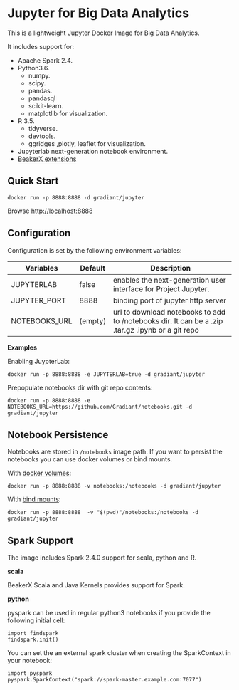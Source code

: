 # Jupyter for Big Data Analytics
This is a lightweight Jupyter Docker Image for Big Data Analytics.

It includes support for: 
- Apache Spark 2.4.
- Python3.6.
  - numpy.
  - scipy.
  - pandas.
  - pandasql
  - scikit-learn.
  - matplotlib for visualization.
- R 3.5.
  - tidyverse.
  - devtools.
  - ggridges ,plotly, leaflet for visualization.
- Jupyterlab next-generation notebook environment.
- [BeakerX extensions](http://beakerx.com/)


## Quick Start

```
docker run -p 8888:8888 -d gradiant/jupyter
```

Browse [http://localhost:8888](http://localhost:8888)


## Configuration

Configuration is set by the following environment variables:

| Variables    | Default  | Description |
| ------------ | -------- | ----------- |
| JUPYTERLAB  | false    | enables the next-generation user interface for Project Jupyter. |
| JUPYTER_PORT | 8888     | binding port of jupyter http server  |
| NOTEBOOKS_URL | (empty) | url to download notebooks to add to /notebooks dir. It can be a .zip .tar.gz .ipynb or a git repo |

**Examples**

Enabling JuypterLab:

```
docker run -p 8888:8888 -e JUPYTERLAB=true -d gradiant/jupyter
```

Prepopulate notebooks dir with git repo contents:

```
docker run -p 8888:8888 -e NOTEBOOKS_URL=https://github.com/Gradiant/notebooks.git -d gradiant/jupyter
```

## Notebook Persistence

Notebooks are stored in ```/notebooks``` image path.
If you want to persist the notebooks you can use docker volumes or bind mounts.

With [docker volumes](https://docs.docker.com/storage/volumes/):

```
docker run -p 8888:8888 -v notebooks:/notebooks -d gradiant/jupyter
```

With [bind mounts](https://docs.docker.com/storage/bind-mounts/):

```
docker run -p 8888:8888  -v "$(pwd)"/notebooks:/notebooks -d gradiant/jupyter
```


## Spark Support

The image includes Spark 2.4.0 support for scala, python and R.

**scala**

BeakerX Scala and Java Kernels provides support for Spark.


**python**

pyspark can be used in regular python3 notebooks if you provide the following initial cell:

```
import findspark
findspark.init()
```

You can set the an external spark cluster when creating the SparkContext in your notebook:
```
import pyspark
pyspark.SparkContext("spark://spark-master.example.com:7077")
```
